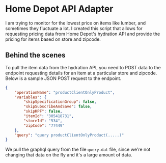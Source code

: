 # Home Depot API Adapter
I am trying to monitor for the lowest price on items like lumber, and sometimes they fluctuate a lot. I created this script that allows for requesting pricing data from Home Depot's hydration API and provide the pricing for items based on store and zipcode.

## Behind the scenes
To pull the item data from the hydration API, you need to POST data to the endpoint requesting details for an item at a particular store and zipcode. Below is a sample JSON POST request to the endpoint. 

```json
{
    "operationName": "productClientOnlyProduct",
    "variables": {
        "skipSpecificationGroup": false,
        "skipSubscribeAndSave": false,
        "skipKPF": false,
        "itemId": "305418731",
        "storeId": "534",
        "zipCode": "77449"
    },
    "query": "query productClientOnlyProduct(.....)"
}
```
We pull the graphql query from the file `query.dat` file, since we're not changing that data on the fly and it's a large amount of data.
